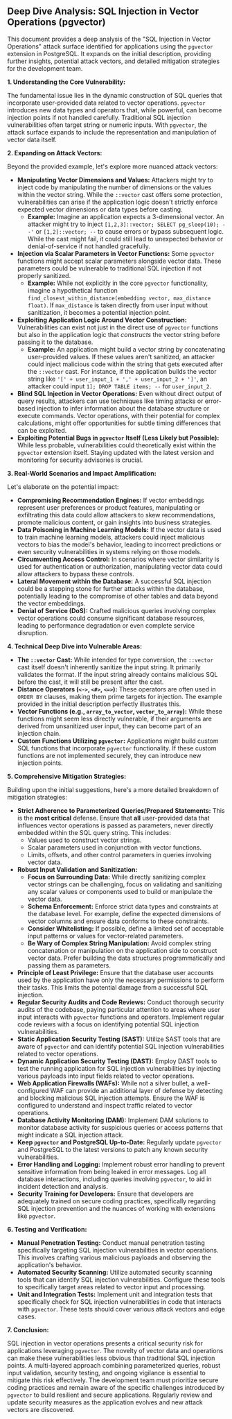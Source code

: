 ## Deep Dive Analysis: SQL Injection in Vector Operations (pgvector)

This document provides a deep analysis of the "SQL Injection in Vector Operations" attack surface identified for applications using the `pgvector` extension in PostgreSQL. It expands on the initial description, providing further insights, potential attack vectors, and detailed mitigation strategies for the development team.

**1. Understanding the Core Vulnerability:**

The fundamental issue lies in the dynamic construction of SQL queries that incorporate user-provided data related to vector operations. `pgvector` introduces new data types and operators that, while powerful, can become injection points if not handled carefully. Traditional SQL injection vulnerabilities often target string or numeric inputs. With `pgvector`, the attack surface expands to include the representation and manipulation of vector data itself.

**2. Expanding on Attack Vectors:**

Beyond the provided example, let's explore more nuanced attack vectors:

* **Manipulating Vector Dimensions and Values:**  Attackers might try to inject code by manipulating the number of dimensions or the values within the vector string. While the `::vector` cast offers some protection, vulnerabilities can arise if the application logic doesn't strictly enforce expected vector dimensions or data types before casting.
    * **Example:** Imagine an application expects a 3-dimensional vector. An attacker might try to inject `[1,2,3]::vector; SELECT pg_sleep(10); --'` or `[1,2]::vector; --` to cause errors or bypass subsequent logic. While the cast might fail, it could still lead to unexpected behavior or denial-of-service if not handled gracefully.
* **Injection via Scalar Parameters in Vector Functions:** Some `pgvector` functions might accept scalar parameters alongside vector data. These parameters could be vulnerable to traditional SQL injection if not properly sanitized.
    * **Example:**  While not explicitly in the core `pgvector` functionality, imagine a hypothetical function `find_closest_within_distance(embedding vector, max_distance float)`. If `max_distance` is taken directly from user input without sanitization, it becomes a potential injection point.
* **Exploiting Application Logic Around Vector Construction:**  Vulnerabilities can exist not just in the direct use of `pgvector` functions but also in the application logic that *constructs* the vector string before passing it to the database.
    * **Example:** An application might build a vector string by concatenating user-provided values. If these values aren't sanitized, an attacker could inject malicious code within the string that gets executed after the `::vector` cast. For instance, if the application builds the vector string like `'[' + user_input_1 + ',' + user_input_2 + ']'`, an attacker could input `1]; DROP TABLE items; --` for `user_input_2`.
* **Blind SQL Injection in Vector Operations:** Even without direct output of query results, attackers can use techniques like timing attacks or error-based injection to infer information about the database structure or execute commands. Vector operations, with their potential for complex calculations, might offer opportunities for subtle timing differences that can be exploited.
* **Exploiting Potential Bugs in `pgvector` Itself (Less Likely but Possible):** While less probable, vulnerabilities could theoretically exist within the `pgvector` extension itself. Staying updated with the latest version and monitoring for security advisories is crucial.

**3. Real-World Scenarios and Impact Amplification:**

Let's elaborate on the potential impact:

* **Compromising Recommendation Engines:** If vector embeddings represent user preferences or product features, manipulating or exfiltrating this data could allow attackers to skew recommendations, promote malicious content, or gain insights into business strategies.
* **Data Poisoning in Machine Learning Models:**  If the vector data is used to train machine learning models, attackers could inject malicious vectors to bias the model's behavior, leading to incorrect predictions or even security vulnerabilities in systems relying on those models.
* **Circumventing Access Control:**  In scenarios where vector similarity is used for authentication or authorization, manipulating vector data could allow attackers to bypass these controls.
* **Lateral Movement within the Database:** A successful SQL injection could be a stepping stone for further attacks within the database, potentially leading to the compromise of other tables and data beyond the vector embeddings.
* **Denial of Service (DoS):**  Crafted malicious queries involving complex vector operations could consume significant database resources, leading to performance degradation or even complete service disruption.

**4. Technical Deep Dive into Vulnerable Areas:**

* **The `::vector` Cast:** While intended for type conversion, the `::vector` cast itself doesn't inherently sanitize the input string. It primarily validates the format. If the input string already contains malicious SQL before the cast, it will still be present after the cast.
* **Distance Operators (`<->`, `<#>`, `<=>`):** These operators are often used in `ORDER BY` clauses, making them prime targets for injection. The example provided in the initial description perfectly illustrates this.
* **Vector Functions (e.g., `array_to_vector`, `vector_to_array`):**  While these functions might seem less directly vulnerable, if their arguments are derived from unsanitized user input, they can become part of an injection chain.
* **Custom Functions Utilizing `pgvector`:**  Applications might build custom SQL functions that incorporate `pgvector` functionality. If these custom functions are not implemented securely, they can introduce new injection points.

**5. Comprehensive Mitigation Strategies:**

Building upon the initial suggestions, here's a more detailed breakdown of mitigation strategies:

* **Strict Adherence to Parameterized Queries/Prepared Statements:** This is the **most critical** defense. Ensure that **all** user-provided data that influences vector operations is passed as parameters, never directly embedded within the SQL query string. This includes:
    * Values used to construct vector strings.
    * Scalar parameters used in conjunction with vector functions.
    * Limits, offsets, and other control parameters in queries involving vector data.
* **Robust Input Validation and Sanitization:**
    * **Focus on Surrounding Data:** While directly sanitizing complex vector strings can be challenging, focus on validating and sanitizing any scalar values or components used to build or manipulate the vector data.
    * **Schema Enforcement:**  Enforce strict data types and constraints at the database level. For example, define the expected dimensions of vector columns and ensure data conforms to these constraints.
    * **Consider Whitelisting:** If possible, define a limited set of acceptable input patterns or values for vector-related parameters.
    * **Be Wary of Complex String Manipulation:** Avoid complex string concatenation or manipulation on the application side to construct vector data. Prefer building the data structures programmatically and passing them as parameters.
* **Principle of Least Privilege:**  Ensure that the database user accounts used by the application have only the necessary permissions to perform their tasks. This limits the potential damage from a successful SQL injection.
* **Regular Security Audits and Code Reviews:**  Conduct thorough security audits of the codebase, paying particular attention to areas where user input interacts with `pgvector` functions and operators. Implement regular code reviews with a focus on identifying potential SQL injection vulnerabilities.
* **Static Application Security Testing (SAST):** Utilize SAST tools that are aware of `pgvector` and can identify potential SQL injection vulnerabilities related to vector operations.
* **Dynamic Application Security Testing (DAST):** Employ DAST tools to test the running application for SQL injection vulnerabilities by injecting various payloads into input fields related to vector operations.
* **Web Application Firewalls (WAFs):** While not a silver bullet, a well-configured WAF can provide an additional layer of defense by detecting and blocking malicious SQL injection attempts. Ensure the WAF is configured to understand and inspect traffic related to vector operations.
* **Database Activity Monitoring (DAM):** Implement DAM solutions to monitor database activity for suspicious queries or access patterns that might indicate a SQL injection attack.
* **Keep `pgvector` and PostgreSQL Up-to-Date:** Regularly update `pgvector` and PostgreSQL to the latest versions to patch any known security vulnerabilities.
* **Error Handling and Logging:** Implement robust error handling to prevent sensitive information from being leaked in error messages. Log all database interactions, including queries involving `pgvector`, to aid in incident detection and analysis.
* **Security Training for Developers:**  Ensure that developers are adequately trained on secure coding practices, specifically regarding SQL injection prevention and the nuances of working with extensions like `pgvector`.

**6. Testing and Verification:**

* **Manual Penetration Testing:**  Conduct manual penetration testing specifically targeting SQL injection vulnerabilities in vector operations. This involves crafting various malicious payloads and observing the application's behavior.
* **Automated Security Scanning:** Utilize automated security scanning tools that can identify SQL injection vulnerabilities. Configure these tools to specifically target areas related to vector input and processing.
* **Unit and Integration Tests:**  Implement unit and integration tests that specifically check for SQL injection vulnerabilities in code that interacts with `pgvector`. These tests should cover various attack vectors and edge cases.

**7. Conclusion:**

SQL injection in vector operations presents a critical security risk for applications leveraging `pgvector`. The novelty of vector data and operations can make these vulnerabilities less obvious than traditional SQL injection points. A multi-layered approach combining parameterized queries, robust input validation, security testing, and ongoing vigilance is essential to mitigate this risk effectively. The development team must prioritize secure coding practices and remain aware of the specific challenges introduced by `pgvector` to build resilient and secure applications. Regularly review and update security measures as the application evolves and new attack vectors are discovered.
